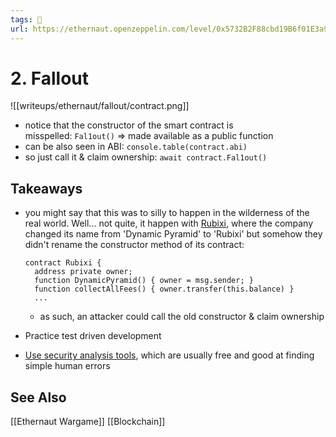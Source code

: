 ```yaml
---
tags: 🥷
url: https://ethernaut.openzeppelin.com/level/0x5732B2F88cbd19B6f01E3a96e9f0D90B917281E5
---
```


# 2. Fallout


![[writeups/ethernaut/fallout/contract.png]]

-   notice that the constructor of the smart contract is misspelled: `Fal1out()` => made available as a public function
-   can be also seen in ABI: `console.table(contract.abi)`
-   so just call it & claim ownership: `await contract.Fal1out()`

## Takeaways
-  you might say that this was to silly to happen in the wilderness of the real world. Well... not quite, it happen with [Rubixi](app://obsidian.md/index.html), where the company changed its name from 'Dynamic Pyramid' to 'Rubixi' but somehow they didn't rename the constructor method of its contract:
    
    ```solidity
    contract Rubixi {
      address private owner;
      function DynamicPyramid() { owner = msg.sender; }
      function collectAllFees() { owner.transfer(this.balance) }
      ...
    ```
    
    -   as such, an attacker could call the old constructor & claim ownership
-   Practice test driven development
-   [Use security analysis tools](https://consensys.github.io/smart-contract-best-practices/security_tools/), which are usually free and good at finding simple human errors

## See Also
[[Ethernaut Wargame]]
[[Blockchain]]